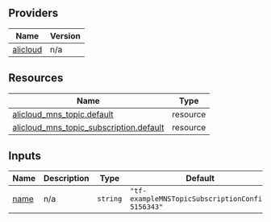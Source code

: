<!-- BEGIN_TF_DOCS -->
## Providers

| Name | Version |
|------|---------|
| <a name="provider_alicloud"></a> [alicloud](#provider\_alicloud) | n/a |

## Resources

| Name | Type |
|------|------|
| [alicloud_mns_topic.default](https://registry.terraform.io/providers/hashicorp/alicloud/latest/docs/resources/mns_topic) | resource |
| [alicloud_mns_topic_subscription.default](https://registry.terraform.io/providers/hashicorp/alicloud/latest/docs/resources/mns_topic_subscription) | resource |

## Inputs

| Name | Description | Type | Default | Required |
|------|-------------|------|---------|:--------:|
| <a name="input_name"></a> [name](#input\_name) | n/a | `string` | `"tf-exampleMNSTopicSubscriptionConfig-5156343"` | no |
<!-- END_TF_DOCS -->    